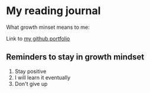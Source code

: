 # My reading journal

What growth minset means to me:

Link to [my github portfolio](https://github.com/burdolski/reading-notes)

## Reminders to stay in growth mindset

1. Stay positive
2. I will learn it eventually
3. Don't give up
